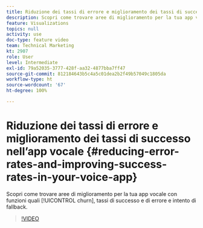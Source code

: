 ```yaml
---
title: Riduzione dei tassi di errore e miglioramento dei tassi di successo nell’app vocale
description: Scopri come trovare aree di miglioramento per la tua app vocale con funzioni quali abbandono, tassi di successo e di errore e intento di fallback.
feature: Visualizations
topics: null
activity: use
doc-type: feature video
team: Technical Marketing
kt: 2907
role: User
level: Intermediate
exl-id: 79a52035-3777-428f-aa32-4877bba7ff47
source-git-commit: 812184643b5c4a5c01dea2b2f49b57049c1805da
workflow-type: ht
source-wordcount: '67'
ht-degree: 100%

---
```


# Riduzione dei tassi di errore e miglioramento dei tassi di successo nell’app vocale {#reducing-error-rates-and-improving-success-rates-in-your-voice-app}

Scopri come trovare aree di miglioramento per la tua app vocale con funzioni quali [!UICONTROL churn], tassi di successo e di errore e intento di fallback.

>[!VIDEO](https://video.tv.adobe.com/v/27222/?quality=12&learn=on)
